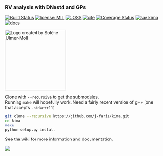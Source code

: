 ### RV analysis with DNest4 and GPs

[![Build Status](https://travis-ci.org/j-faria/kima.svg?branch=master)](https://travis-ci.org/j-faria/kima)
[![license: MIT](https://img.shields.io/badge/license-MIT-blue.svg)](https://github.com/j-faria/kima/blob/master/LICENSE)
[![JOSS](https://joss.theoj.org/papers/b396d6f8c5566bb67844f05bda0cbc8a/status.svg)](https://joss.theoj.org/papers/b396d6f8c5566bb67844f05bda0cbc8a)
[![cite](https://img.shields.io/badge/cite-kima-red.svg)](https://github.com/j-faria/kima/wiki/Citing-kima)
[![Coverage Status](https://coveralls.io/repos/github/j-faria/kima/badge.svg?branch=master)](https://coveralls.io/github/j-faria/kima?branch=master)
[![say kima](https://img.shields.io/badge/say-kima-orange.svg)](https://raw.githubusercontent.com/j-faria/kima/master/sounds/all.mp3)
[![docs](https://img.shields.io/badge/read%20the-docs-green.svg)](https://github.com/j-faria/kima/wiki/)

<img src="logo/logo.png" width="200"
     alt="Logo created by Solène Ulmer-Moll">

Clone with `--recursive` to get the submodules.  
Running `make` will hopefully work. Need a fairly recent version of g++ (one that accepts `-std=c++11`)


```bash
git clone --recursive https://github.com/j-faria/kima.git
cd kima
make
python setup.py install
```


See [the wiki](https://github.com/j-faria/kima/wiki) for more information and documentation.


![](paper/joss_figure.png)
